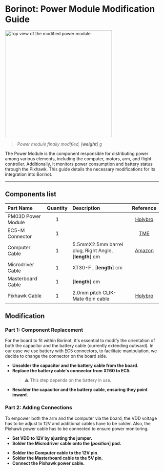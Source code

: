 # Borinot: Power Module Modification Guide

<img src="../media/power_module.png" alt="Top view of the modified power module" width="350"/>
<!-- Need picture of the modified power module, maybe from above-->

> *Power module finally modified, [**weight**] g*
<!-- Need the weight-->

The Power Module is the component responsible for distributing power among various elements, including the computer, motors, arm, and flight controller. Additionally, it monitors power consumption and battery status through the Pixhawk. This guide details the necessary modifications for its integration into Borinot.

<!-- Quick description, need to refine it-->
---

## Components list

| Part Name | Quantity | Description | Reference |
|:-|:-:|:-|:-:|
| PM03D Power Module | 1 | |[Holybro](https://holybro.com/collections/power-modules-pdbs/products/pm03d-power-module)|
| EC5-M Connector | 1 | | [TME](https://www.tme.eu/es/en/details/ec5-m/dc-power-connectors/amass/)|
| Computer Cable | 1 | 5.5mmX2.5mm barrel plug, Right Angle, [**length**] cm | [Amazon](https://www.amazon.com/Generic-5-5mm-2-5mm-Right-Pigtail/dp/B07H38LNPD)|<!-- Need the length, reference link, a proprer part name-->
|Microdriver Cable| 1 | XT30-F , [**length**] cm ||
|Masterboard Cable| 1 | [**length**] cm ||
|Pixhawk Cable| 1 |2.0mm pitch CLIK-Mate 6pin cable|[Holybro](https://holybro.com/collections/power-modules-pdbs/products/pm03d-power-module)|
<!-- Add cable detail -->

## Modification

### Part 1: Component Replacement

For the board to fit within Borinot, it's essential to modify the orientation of both the capacitor and the battery cable (currently extending outward). In our case we use battery with EC5 connectors, to facilitate manipulation, we decide to change the connector on the board side.

<!-- Need pictures above for init (with symbols on it), unsold, cable with xt60, cable with ec5, resold-->
- **Unsolder the capacitor and the battery cable from the board.**
- **Replace the battery cable's connector from XT60 to EC5.** 
  > :warning: This step depends on the battery in use.
- **Resolder the capacitor and the battery cable, ensuring they point inward.**

### Part 2: Adding Connections

To empower both the arm and the computer via the board, the VDD voltage has to be adjust to 12V and additional cables have to be solder. Also, the Pixhawk power cable has to be connected to ensure power monitoring.

<!-- Need pictures above for init (with symbol on it), microcontroller, bridge change-->
- **Set VDD to 12V by ajusting the jumper.**
- **Solder the Microdriver cable onto the [*position*] pad.** <!-- Find which pad is used-->
<!-- Need pictures on side for init (with symbol on it), computer, masterboard, pixhawk-->
- **Solder the Computer cable to the 12V pin.**
- **Solder the Masterboard cable to the 5V pin.**
- **Connect the Pixhawk power cable.**


<!-- TODO:
- Add wiring diagram
- Change cables's name
- Explain how to make the custom cable 
- Add Test and Warning and troubleshoot section
- Add cable type --> 
